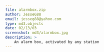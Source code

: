 ```yaml
---
file: alarmbox.zip
author: JesseG88
email: jesseg88@yahoo.com
type: md3.objects
date: 02/13/03
screenshot: md3/alarmbox.jpg
description: >
    An alarm box, activated by any station
---
```

